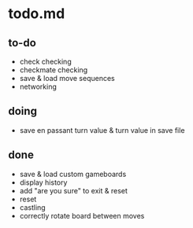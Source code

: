 # todo.md
## to-do
- check checking
- checkmate checking
- save & load move sequences
- networking
## doing
- save en passant turn value & turn value in save file
## done
- save & load custom gameboards
- display history
- add "are you sure" to exit & reset
- reset
- castling
- correctly rotate board between moves
